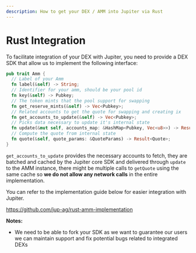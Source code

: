 ```yaml
---
description: How to get your DEX / AMM into Jupiter via Rust
---
```

# Rust Integration

To facilitate integration of your DEX with Jupiter, you need to provide a DEX SDK that allow us to implement the following interface:

```rust
pub trait Amm {
  // Label of your Amm
  fn label(&self) -> String;
  // Identifier for your amm, should be your pool id
  fn key(&self) -> Pubkey;
  // The token mints that the pool support for swapping
  fn get_reserve_mints(&self) -> Vec<Pubkey>;
  // Related accounts to get the quote for swapping and creating ix
  fn get_accounts_to_update(&self) -> Vec<Pubkey>;
  // Picks data necessary to update it's internal state
  fn update(&mut self, accounts_map: &HashMap<Pubkey, Vec<u8>>) -> Result<()>;
  // Compute the quote from internal state
  fn quote(&self, quote_params: &QuoteParams) -> Result<Quote>;
}
```

`get_accounts_to_update` provides the necessary accounts to fetch, they are batched and cached by the Jupiter core SDK and delivered through `update` to the AMM instance, there might be multiple calls to `getQuote` using the same cache so **we do not allow any network calls** in the entire implementation.

You can refer to the implementation guide below for easier integration with Jupiter.

https://github.com/jup-ag/rust-amm-implementation

**Notes:**
- We need to be able to fork your SDK as we want to guarantee our users we can maintain support and fix potential bugs related to integrated DEXs